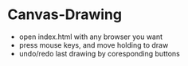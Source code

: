 # Canvas-Drawing

* open index.html with any browser you want
* press mouse keys, and move holding to draw
* undo/redo last drawing by coresponding buttons